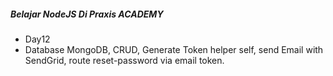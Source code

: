 ##### Belajar NodeJS Di Praxis ACADEMY 
- Day12
- Database MongoDB, CRUD, Generate Token helper self, send Email with SendGrid, route reset-password via email token.